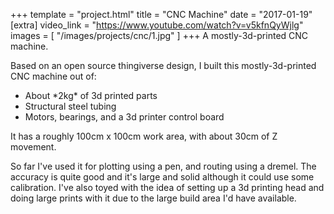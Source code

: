 +++
template = "project.html"
title = "CNC Machine"
date = "2017-01-19"
[extra]
video_link = "https://www.youtube.com/watch?v=v5kfnQyWjlg"
images = [
    "/images/projects/cnc/1.jpg"
]
+++
A mostly-3d-printed CNC machine.

Based on an open source thingiverse design, I built this mostly-3d-printed CNC machine out of:

* About \*2kg\* of 3d printed parts
* Structural steel tubing
* Motors, bearings, and a 3d printer control board

It has a roughly 100cm x 100cm work area, with about 30cm of Z movement.

So far I've used it for plotting using a pen, and routing using a dremel. The accuracy is quite good and it's large and solid although it could use some calibration. I've also toyed with the idea of setting up a 3d printing head and doing large prints with it due to the large build area I'd have available. 
<!-- more -->
